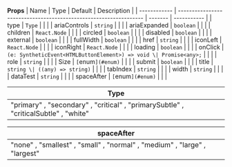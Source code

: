 **Props**
| Name | Type | Default | Description |
| ------------ | ----------------------------------------------------------------- | ------- | ----------- |
| type | `Type` | | |
| ariaControls | `string` | | |
| ariaExpanded | `boolean` | | |
| children | `React.Node` | | |
| circled | `boolean` | | |
| disabled | `boolean` | | |
| external | `boolean` | | |
| fullWidth | `boolean` | | |
| href | `string` | | |
| iconLeft | `React.Node` | | |
| iconRight | `React.Node` | | |
| loading | `boolean` | | |
| onClick | `(e: SyntheticEvent<HTMLButtonElement>) => void \| Promise<any>;` | | |
| role | `string` | | |
| Size | `[`enum`](#enum)` | | |
| submit | `boolean` | | |
| title | `string \| ((any) => string)` | | |
| tabIndex | `string` | | |
| width | `string` | | |
| dataTest | `string` | | |
| spaceAfter | `[`enum`](#enum)` | | |

| **Type**                                                                            |
| ----------------------------------------------------------------------------------- |
| "primary" , "secondary" , "critical" , "primarySubtle" , "criticalSubtle" , "white" |

| **spaceAfter**                                                            |
| ------------------------------------------------------------------------- |
| "none" , "smallest" , "small" , "normal" , "medium" , "large" , "largest" |
